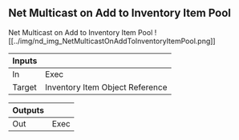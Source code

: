 ## Net Multicast on Add to Inventory Item Pool
Net Multicast on Add to Inventory Item Pool
![[../img/nd_img_NetMulticastOnAddToInventoryItemPool.png]]

|Inputs||
|--|--|
| In | Exec |
| Target | Inventory Item Object Reference |

|Outputs||
|--|--|
| Out | Exec |
